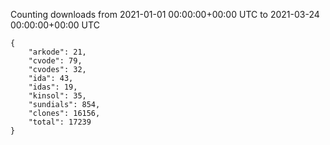 
Counting downloads from 2021-01-01 00:00:00+00:00 UTC to 2021-03-24 00:00:00+00:00 UTC

```
{
    "arkode": 21,
    "cvode": 79,
    "cvodes": 32,
    "ida": 43,
    "idas": 19,
    "kinsol": 35,
    "sundials": 854,
    "clones": 16156,
    "total": 17239
}
```
